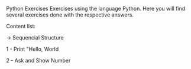 Python Exercises
Exercises using the language Python.
Here you will find several exercises done with the respective answers.

Content list:

-> Sequencial Structure

   1 - Print "Hello, World
   
   2 - Ask and Show Number
